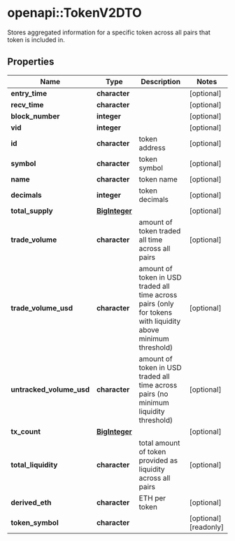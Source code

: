 # openapi::TokenV2DTO

Stores aggregated information for a specific token across all pairs that token is included in.

## Properties
Name | Type | Description | Notes
------------ | ------------- | ------------- | -------------
**entry_time** | **character** |  | [optional] 
**recv_time** | **character** |  | [optional] 
**block_number** | **integer** |  | [optional] 
**vid** | **integer** |  | [optional] 
**id** | **character** | token address | [optional] 
**symbol** | **character** | token symbol | [optional] 
**name** | **character** | token name | [optional] 
**decimals** | **integer** | token decimals | [optional] 
**total_supply** | [**BigInteger**](BigInteger.md) |  | [optional] 
**trade_volume** | **character** | amount of token traded all time across all pairs | [optional] 
**trade_volume_usd** | **character** | amount of token in USD traded all time across pairs (only for tokens with liquidity above minimum threshold) | [optional] 
**untracked_volume_usd** | **character** | amount of token in USD traded all time across pairs (no minimum liquidity threshold) | [optional] 
**tx_count** | [**BigInteger**](BigInteger.md) |  | [optional] 
**total_liquidity** | **character** | total amount of token provided as liquidity across all pairs | [optional] 
**derived_eth** | **character** | ETH per token | [optional] 
**token_symbol** | **character** |  | [optional] [readonly] 


